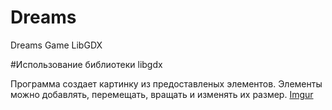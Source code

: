 # Dreams
Dreams Game LibGDX


#Использование библиотеки libgdx

Программа создает картинку из предоставленых элементов. Элементы можно добавлять, перемещать, вращать и изменять их размер.
[Imgur](https://i.imgur.com/0XBdKb2m.png)
